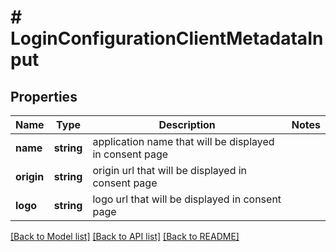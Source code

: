 # # LoginConfigurationClientMetadataInput

## Properties

Name | Type | Description | Notes
------------ | ------------- | ------------- | -------------
**name** | **string** | application name that will be displayed in consent page |
**origin** | **string** | origin url that will be displayed in consent page |
**logo** | **string** | logo url that will be displayed in consent page |

[[Back to Model list]](../../README.md#models) [[Back to API list]](../../README.md#endpoints) [[Back to README]](../../README.md)
